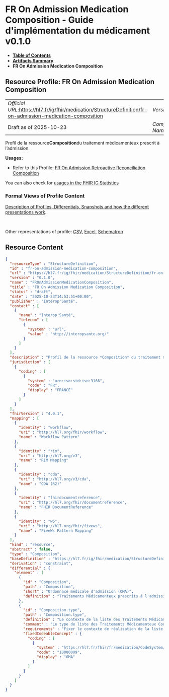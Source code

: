 # FR On Admission Medication Composition - Guide d'implémentation du médicament v0.1.0

* [**Table of Contents**](toc.md)
* [**Artifacts Summary**](artifacts.md)
* **FR On Admission Medication Composition**

## Resource Profile: FR On Admission Medication Composition 

| | |
| :--- | :--- |
| *Official URL*:https://hl7.fr/ig/fhir/medication/StructureDefinition/fr-on-admission-medication-composition | *Version*:0.1.0 |
| Draft as of 2025-10-23 | *Computable Name*:FROnAdmissionMedicationComposition |

 
Profil de la ressource**Composition**du traitement médicamenteux prescrit à l’admission. 

**Usages:**

* Refer to this Profile: [FR On Admission Retroactive Reconciliation Composition](StructureDefinition-fr-on-admission-retroactive-reconciliation-composition.md)

You can also check for [usages in the FHIR IG Statistics](https://packages2.fhir.org/xig/hl7.fhir.fr.medication|current/StructureDefinition/fr-on-admission-medication-composition)

### Formal Views of Profile Content

 [Description of Profiles, Differentials, Snapshots and how the different presentations work](http://build.fhir.org/ig/FHIR/ig-guidance/readingIgs.html#structure-definitions). 

 

Other representations of profile: [CSV](StructureDefinition-fr-on-admission-medication-composition.csv), [Excel](StructureDefinition-fr-on-admission-medication-composition.xlsx), [Schematron](StructureDefinition-fr-on-admission-medication-composition.sch) 



## Resource Content

```json
{
  "resourceType" : "StructureDefinition",
  "id" : "fr-on-admission-medication-composition",
  "url" : "https://hl7.fr/ig/fhir/medication/StructureDefinition/fr-on-admission-medication-composition",
  "version" : "0.1.0",
  "name" : "FROnAdmissionMedicationComposition",
  "title" : "FR On Admission Medication Composition",
  "status" : "draft",
  "date" : "2025-10-23T14:53:51+00:00",
  "publisher" : "Interop'Santé",
  "contact" : [
    {
      "name" : "Interop'Santé",
      "telecom" : [
        {
          "system" : "url",
          "value" : "http://interopsante.org/"
        }
      ]
    }
  ],
  "description" : "Profil de la ressource *Composition* du traitement médicamenteux prescrit à l'admission.",
  "jurisdiction" : [
    {
      "coding" : [
        {
          "system" : "urn:iso:std:iso:3166",
          "code" : "FR",
          "display" : "FRANCE"
        }
      ]
    }
  ],
  "fhirVersion" : "4.0.1",
  "mapping" : [
    {
      "identity" : "workflow",
      "uri" : "http://hl7.org/fhir/workflow",
      "name" : "Workflow Pattern"
    },
    {
      "identity" : "rim",
      "uri" : "http://hl7.org/v3",
      "name" : "RIM Mapping"
    },
    {
      "identity" : "cda",
      "uri" : "http://hl7.org/v3/cda",
      "name" : "CDA (R2)"
    },
    {
      "identity" : "fhirdocumentreference",
      "uri" : "http://hl7.org/fhir/documentreference",
      "name" : "FHIR DocumentReference"
    },
    {
      "identity" : "w5",
      "uri" : "http://hl7.org/fhir/fivews",
      "name" : "FiveWs Pattern Mapping"
    }
  ],
  "kind" : "resource",
  "abstract" : false,
  "type" : "Composition",
  "baseDefinition" : "https://hl7.fr/ig/fhir/medication/StructureDefinition/fr-current-medication-composition",
  "derivation" : "constraint",
  "differential" : {
    "element" : [
      {
        "id" : "Composition",
        "path" : "Composition",
        "short" : "Ordonnace médicale d'admission (OMA)",
        "definition" : "Traitements Médicamenteux prescrits à l'admission (Ordonnance Médicale d'Admission - OMA)."
      },
      {
        "id" : "Composition.type",
        "path" : "Composition.type",
        "definition" : "Le contexte de la liste des Traitements Médicamenteux Courants : à l'admission (OMA - Ordonnance médicale d'Admission)",
        "comment" : "Le type de liste des Traitements Médicamenteux Courants est fixé à la valeur signifiant Ordonnance Médicale d'Admission (OMA)",
        "requirements" : "Fixer le contexte de réalisation de la liste des Traitements Médicamenteux Courants : l'Ordonnance Médicale d'Admission (OMA)",
        "fixedCodeableConcept" : {
          "coding" : [
            {
              "system" : "https://hl7.fr/fhir/fr/medication/CodeSystem/fr-document-type",
              "code" : "10000009",
              "display" : "OMA"
            }
          ]
        }
      }
    ]
  }
}

```

